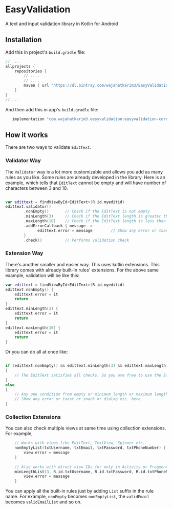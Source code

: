 # EasyValidation
A text and input validation library in Kotlin for Android

## Installation
Add this in project's ```build.gradle``` file:

```groovy
// ...
allprojects {
    repositories {
        // ....
        // ....
        maven { url "https://dl.bintray.com/wajahatkarim3/EasyValidation" }
    }
}
// ...
```

And then add this in app's ```build.gradle``` file:

```groovy
   implementation "com.wajahatkarim3.easyvalidation:easyvalidation-core:0.0.1"
```

## How it works

There are two ways to validate ```EditText```.

### Validator Way
The ```Validator``` way is a lot more customizable and allows you add as many rules as you like. Some rules are already developed in the library. Here is an example, which tells that ```EditText``` cannot be empty and will have number of characters between 3 and 10. 

```kotlin

var edittext = findViewById<EditText>(R.id.myeditid)
edittext.validator()
        .nonEmpty()       // Check if the EditText is not empty
        .minLength(3)     // Check if the EditText length is greater than or equal to 3
        .maxLength(10)    // Check if the EditText length is less than or equal to 10
        .addErrorCallback { message ->
              edittext.error = message        // Show any error or toast or snack or dialog etc. here
        }
        .check()          // Performs validation check
```

### Extension Way
There's another smaller and easier way. This uses kotlin extensions. This library comes with already built-in rules' extensions. For the above same example, validation will be like this:

```kotlin
var edittext = findViewById<EditText>(R.id.myeditid)
edittext.nonEmpty() {
    edittext.error = it
    return
}
edittext.minLength(3) {
    edittext.error = it
    return
}
edittext.maxLength(10) {
    edittext.error = it
    return
}
```

Or you can do all at once like:

```kotlin

if (edittext.nonEmpty() && edittext.minLength(3) && edittext.maxLength(10))
{
    // The EditText satisfies all checks. So you are free to use the EditText text.
}
else 
{
    // Any one condition from empty or minimum length or maximum length has returned false. 
    // Show any error or toast or snack or dialog etc. here
}
```

### Collection Extensions
You can also check multiple views at same time using collection extensions. For example,

```kotlin
    // Works with views like EditText, TextView, Spinner etc.
    nonEmptyList(txtUsername, txtEmail, txtPassword, txtPhoneNumber) { view, message ->
        view.error = message
    }
    
    // Also works with direct view IDs for only in Activity or Fragment
    minLengthList(3, R.id.txtUsername, R.id.txtPassword, R.id.txtPhoneNumber) { view, message ->
        view.error = message
    }
```


You can apply all the built-in rules just by adding ```List``` suffix in the rule name. For example, ```nonEmpty``` becomes ```nonEmptyList```, the ```validEmail``` becomes ```validEmailList``` and so on. 
